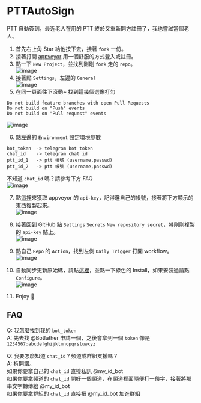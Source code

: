 # PTTAutoSign
PTT 自動簽到，最近老人在用的 PTT 終於又重新開方註冊了，我也嘗試當個老人。

1. 首先右上角 Star 給他按下去，接著 `fork` 一份。
2. 接著打開 [appveyor](https://ci.appveyor.com/login) 用一個舒服的方式登入或註冊。
3. 點一下 `New Project`，並找到剛剛 `fork` 走的 `repo`。 \
![image](https://user-images.githubusercontent.com/11913223/127419686-82ac7564-4925-490e-8b08-98e7b90a6974.png)
4. 接著點 `Settings`，左邊的 `General` \
![image](https://user-images.githubusercontent.com/11913223/127419874-47e790c2-7a8b-4bc1-b32e-b3b6f207858d.png)
5. 在同一頁面往下滾動~ 找到這幾個選像打勾
```
Do not build feature branches with open Pull Requests
Do not build on "Push" events
Do not build on "Pull request" events
```
![image](https://user-images.githubusercontent.com/11913223/127419928-1547079a-c735-411c-ba8c-75b7614f01a7.png)

6. 點左邊的 `Environment` 設定環境參數 
```
bot_token  -> telegram bot token
chat_id    -> telegram chat id
ptt_id_1   -> ptt 帳號 (username,passwd)
ptt_id_2   -> ptt 帳號 (username,passwd)
```
不知道 `chat_id` 嗎？請參考下方 FAQ \
![image](https://user-images.githubusercontent.com/11913223/127420317-7c2fa5f3-5ac5-494c-ad93-a02047e4c890.png)

7. 點[這裡](https://ci.appveyor.com/api-keys)來獲取 appveyor 的 `api-key`，記得選自己的帳號，接著將下方顯示的東西複製起來。 \
![image](https://user-images.githubusercontent.com/11913223/127420746-749ebdbb-af85-4a05-b53f-5c4be656abda.png)

8. 接著回到 GitHub 點 `Settings` `Secrets` `New repository secret`，將剛剛複製的 `api-key` 貼上。 \
![image](https://user-images.githubusercontent.com/11913223/127420954-2ec5d45e-4f77-4c51-93be-33b69d46062d.png)

9. 點自己 `Repo` 的 `Action`，找到左側 `Daily Trigger` 打開 workflow。 \
![image](https://user-images.githubusercontent.com/11913223/127421102-ada99cea-f20b-43ca-8899-8ba65b4b733b.png)

10. 自動同步更新原始碼，請點[這裡](https://github.com/apps/pull)，並點一下綠色的 Install，如果安裝過請點 `Configure`。 \
![image](https://user-images.githubusercontent.com/11913223/127421412-7b146eab-4b12-4aea-b95a-656a49c73df2.png)

11. Enjoy 🎉


## FAQ
Q: 我怎麼找到我的 `bot_token` \
A: 先去找 @Botfather 申請一個，之後會拿到一個 `token` 像是 `1234567:abcdefghijklmnopqrstuwxyz` 

Q: 我要怎麼知道 `chat_id`？頻道或群組支援嗎？ \
A: 拆開講。 \
如果你要拿自己的 `chat_id` 直接私訊 @my_id_bot \
如果你要拿頻道的 `chat_id` 開好一個頻道，在頻道裡面隨便打一段字，接著將那串文字轉傳給 @my_id_bot \
如果你要拿群組的 `chat_id` 直接把 @my_id_bot 加進群組
